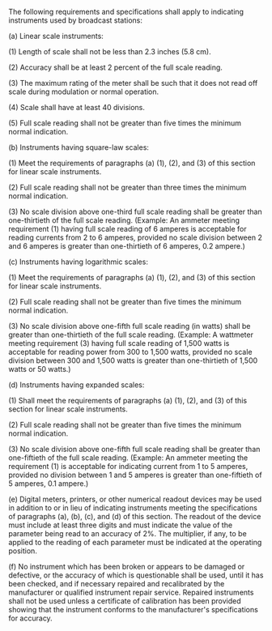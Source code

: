The following requirements and specifications shall apply to indicating instruments used by broadcast stations:

(a) Linear scale instruments:

(1) Length of scale shall not be less than 2.3 inches (5.8 cm).

(2) Accuracy shall be at least 2 percent of the full scale reading.

(3) The maximum rating of the meter shall be such that it does not read off scale during modulation or normal operation.

(4) Scale shall have at least 40 divisions.

(5) Full scale reading shall not be greater than five times the minimum normal indication.

(b) Instruments having square-law scales:

(1) Meet the requirements of paragraphs (a) (1), (2), and (3) of this section for linear scale instruments.

(2) Full scale reading shall not be greater than three times the minimum normal indication.

(3) No scale division above one-third full scale reading shall be greater than one-thirtieth of the full scale reading. (Example: An ammeter meeting requirement (1) having full scale reading of 6 amperes is acceptable for reading currents from 2 to 6 amperes, provided no scale division between 2 and 6 amperes is greater than one-thirtieth of 6 amperes, 0.2 ampere.)

(c) Instruments having logarithmic scales:

(1) Meet the requirements of paragraphs (a) (1), (2), and (3) of this section for linear scale instruments.

(2) Full scale reading shall not be greater than five times the minimum normal indication.

(3) No scale division above one-fifth full scale reading (in watts) shall be greater than one-thirtieth of the full scale reading. (Example: A wattmeter meeting requirement (3) having full scale reading of 1,500 watts is acceptable for reading power from 300 to 1,500 watts, provided no scale division between 300 and 1,500 watts is greater than one-thirtieth of 1,500 watts or 50 watts.)

(d) Instruments having expanded scales:

(1) Shall meet the requirements of paragraphs (a) (1), (2), and (3) of this section for linear scale instruments.

(2) Full scale reading shall not be greater than five times the minimum normal indication.

(3) No scale division above one-fifth full scale reading shall be greater than one-fiftieth of the full scale reading. (Example: An ammeter meeting the requirement (1) is acceptable for indicating current from 1 to 5 amperes, provided no division between 1 and 5 amperes is greater than one-fiftieth of 5 amperes, 0.1 ampere.)

(e) Digital meters, printers, or other numerical readout devices may be used in addition to or in lieu of indicating instruments meeting the specifications of paragraphs (a), (b), (c), and (d) of this section. The readout of the device must include at least three digits and must indicate the value of the parameter being read to an accuracy of 2%. The multiplier, if any, to be applied to the reading of each parameter must be indicated at the operating position.

(f) No instrument which has been broken or appears to be damaged or defective, or the accuracy of which is questionable shall be used, until it has been checked, and if necessary repaired and recalibrated by the manufacturer or qualified instrument repair service. Repaired instruments shall not be used unless a certificate of calibration has been provided showing that the instrument conforms to the manufacturer's specifications for accuracy.

